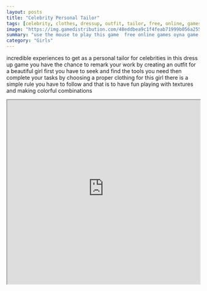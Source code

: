 ```yaml
---
layout: posts
title: "Celebrity Personal Tailor"
tags: [celebrity, clothes, dressup, outfit, tailor, free, online, games, oyna, game, free, games, play, play, games]
image: "https://img.gamedistribution.com/48eddbea9c1f4feab71999b056a25551.jpg"
summary: "use the mouse to play this game  free online games oyna game free games play play games"
category: "Girls"
---
```


incredible experiences to get as a personal tailor for celebrities in this dress up game you have the chance to remark your work by creating an outfit for a beautiful girl first you have to seek and find the tools you need then complete your tasks by choosing a proper clothing for this girl there is a simple rule you have to follow and that is to have fun playing with textures and making colorful combinations

<iframe width="100%" height="480px;" src="https://html5.gamedistribution.com/48eddbea9c1f4feab71999b056a25551/"></iframe>